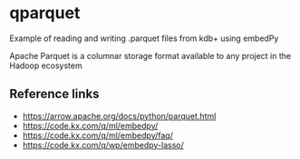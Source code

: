 # qparquet

Example of reading and writing .parquet files from kdb+ using embedPy

Apache Parquet is a columnar storage format available to any project in the Hadoop ecosystem

## Reference links

* https://arrow.apache.org/docs/python/parquet.html
* https://code.kx.com/q/ml/embedpy/
* https://code.kx.com/q/ml/embedpy/faq/ 
* https://code.kx.com/q/wp/embedpy-lasso/